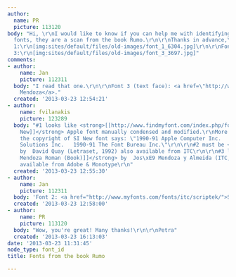 ```yaml
---
author:
  name: PR
  picture: 113120
body: "Hi, \r\nI would like to know if you can help me with identifying these three
  fonts, they are a scan from the book Rumo.\r\n\r\nThanks in advance,\r\nPetra\r\n\r\n\r\nFont
  1:\r\n[img:sites/default/files/old-images/font_1_6304.jpg]\r\n\r\nFont 2:\r\n[img:sites/default/files/old-images/font_2_4163.jpg]\r\n\r\nFont
  3:\r\n[img:sites/default/files/old-images/font_3_3697.jpg]"
comments:
- author:
    name: Jan
    picture: 112311
  body: "I read that one.\r\n\r\nFont 3 (text face): <a href=\"http://www.myfonts.com/fonts/itc/mendoza-roman/\">ITC
    Mendoza</a>."
  created: '2013-03-23 12:54:21'
- author:
    name: fvilanakis
    picture: 123289
  body: "#1 looks like <strong>[[http://www.findmyfont.com/index.php/fonts/font-preview?fset=Apple&ffam=SI%20New%20-%20Regular&fid=eaa52210817d4955de38753fd31bb64e&fsize=60&text=Obenwelt%20Der%20Silberne%20Faden&wrap=2|SI
    New]]</strong> Apple font manually condensed and modified.\r\nMore specifically
    the copyright of SI New font says: \"1990-91 Apple Computer Inc.   1990-91 Type
    Solutions Inc.   1990-91 The Font Bureau Inc.\"\r\n\r\n#2 must be <strong>[[http://www.findmyfont.com/index.php/fonts/font-preview?fset=Letraset&ffam=Scriptek%20-%20Regular&fid=2c358e446161db38ac7c49006ffdd7be&fsize=60&text=Stellt%20euch%20einen%20Schrank&wrap=2|Scriptek]]</strong>
    by  David Quay (Letraset, 1992) also available from ITC\r\n\r\n#3 looks like <strong>[[http://www.findmyfont.com/index.php/fonts/font-preview?fset=ITC&ffam=Mendoza%20Roman%20OS%20ITC%20TT%20-%20Book&fid=36f6b0becabacea7f25c620314bc2049&fsize=60&text=aber%20keines%20ein%20Rumos%20Alleinh%20gemei&wrap=2|ITC
    Mendoza Roman (Book)]]</strong> by  Jos\xE9 Mendoza y Almeida (ITC, 1991) also
    available from Adobe & Monotype\r\n"
  created: '2013-03-23 12:55:30'
- author:
    name: Jan
    picture: 112311
  body: 'Font 2: <a href="http://www.myfonts.com/fonts/itc/scriptek/">Scriptek</a>.'
  created: '2013-03-23 12:58:00'
- author:
    name: PR
    picture: 113120
  body: "Wow, you're great! Many thanks!\r\n\r\nPetra"
  created: '2013-03-23 16:13:03'
date: '2013-03-23 11:31:45'
node_type: font_id
title: Fonts from the book Rumo

---
```

